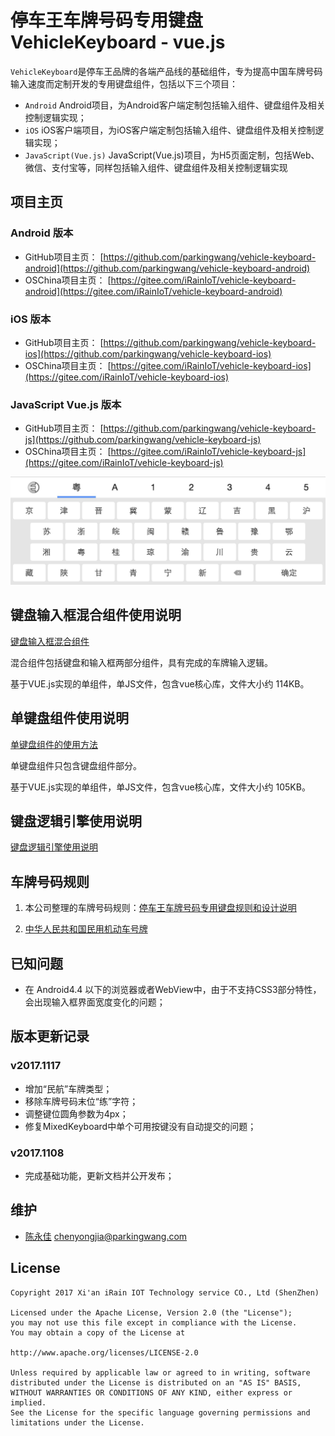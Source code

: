 # 停车王车牌号码专用键盘 VehicleKeyboard - vue.js

`VehicleKeyboard`是停车王品牌的各端产品线的基础组件，专为提高中国车牌号码输入速度而定制开发的专用键盘组件，包括以下三个项目：

- `Android` Android项目，为Android客户端定制包括输入组件、键盘组件及相关控制逻辑实现；
- `iOS` iOS客户端项目，为iOS客户端定制包括输入组件、键盘组件及相关控制逻辑实现；
- `JavaScript(Vue.js)` JavaScript(Vue.js)项目，为H5页面定制，包括Web、微信、支付宝等，同样包括输入组件、键盘组件及相关控制逻辑实现

## 项目主页

### Android 版本
- GitHub项目主页： [https://github.com/parkingwang/vehicle-keyboard-android](https://github.com/parkingwang/vehicle-keyboard-android)
- OSChina项目主页： [https://gitee.com/iRainIoT/vehicle-keyboard-android](https://gitee.com/iRainIoT/vehicle-keyboard-android)

### iOS 版本
- GitHub项目主页： [https://github.com/parkingwang/vehicle-keyboard-ios](https://github.com/parkingwang/vehicle-keyboard-ios)
- OSChina项目主页： [https://gitee.com/iRainIoT/vehicle-keyboard-ios](https://gitee.com/iRainIoT/vehicle-keyboard-ios)

### JavaScript Vue.js 版本
- GitHub项目主页： [https://github.com/parkingwang/vehicle-keyboard-js](https://github.com/parkingwang/vehicle-keyboard-js)
- OSChina项目主页： [https://gitee.com/iRainIoT/vehicle-keyboard-js](https://gitee.com/iRainIoT/vehicle-keyboard-js)


![](keyboard.jpeg)

## 键盘输入框混合组件使用说明

[键盘输入框混合组件](./MixedKeyboardUsage.md)

混合组件包括键盘和输入框两部分组件，具有完成的车牌输入逻辑。

基于VUE.js实现的单组件，单JS文件，包含vue核心库，文件大小约 114KB。

## 单键盘组件使用说明

[单键盘组件的使用方法](./SingleKeyboardUsage.md)

单键盘组件只包含键盘组件部分。

基于VUE.js实现的单组件，单JS文件，包含vue核心库，文件大小约 105KB。

## 键盘逻辑引擎使用说明

[键盘逻辑引擎使用说明](./Engine.md)

## 车牌号码规则

1. 本公司整理的车牌号码规则：[停车王车牌号码专用键盘规则和设计说明](./NumberRules.md)

1. [中华人民共和国民用机动车号牌](https://zh.wikipedia.org/wiki/%E4%B8%AD%E5%8D%8E%E4%BA%BA%E6%B0%91%E5%85%B1%E5%92%8C%E5%9B%BD%E6%B0%91%E7%94%A8%E6%9C%BA%E5%8A%A8%E8%BD%A6%E5%8F%B7%E7%89%8C)


## 已知问题

- 在 Android4.4 以下的浏览器或者WebView中，由于不支持CSS3部分特性，会出现输入框界面宽度变化的问题；

## 版本更新记录

### v2017.1117

- 增加“民航”车牌类型；
- 移除车牌号码末位“练”字符；
- 调整键位圆角参数为4px；
- 修复MixedKeyboard中单个可用按键没有自动提交的问题；

### v2017.1108

- 完成基础功能，更新文档并公开发布；


## 维护

- [陈永佳](https://github.com/yoojia) chenyongjia@parkingwang.com

## License

    Copyright 2017 Xi'an iRain IOT Technology service CO., Ltd (ShenZhen)

    Licensed under the Apache License, Version 2.0 (the "License");
    you may not use this file except in compliance with the License.
    You may obtain a copy of the License at

    http://www.apache.org/licenses/LICENSE-2.0

    Unless required by applicable law or agreed to in writing, software
    distributed under the License is distributed on an "AS IS" BASIS,
    WITHOUT WARRANTIES OR CONDITIONS OF ANY KIND, either express or implied.
    See the License for the specific language governing permissions and
    limitations under the License.